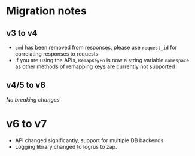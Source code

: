 # Migration notes

## v3 to v4

- `cmd` has been removed from responses, please use `request_id` for correlating responses to requests
- If you are using the APIs, `RemapKeyFn` is now a string variable `namespace` as other methods of remapping keys are currently not supported

## v4/5 to v6

*No breaking changes*

# v6 to v7

- API changed significantly, support for multiple DB backends.
- Logging library changed to logrus to zap.